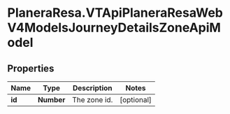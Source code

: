 # PlaneraResa.VTApiPlaneraResaWebV4ModelsJourneyDetailsZoneApiModel

## Properties

Name | Type | Description | Notes
------------ | ------------- | ------------- | -------------
**id** | **Number** | The zone id. | [optional] 


